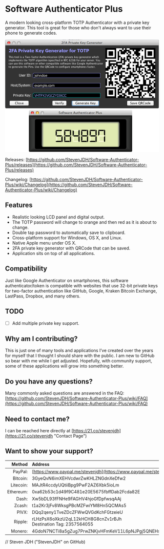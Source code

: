 # Software Authenticator Plus

A modern looking cross-platform TOTP Authenticator with a private key generator. This tool is great for those who don't always want to use their phone to generate codes.

![Program Screenshot](https://github.com/StevenJDH/Software-Authenticator-Plus/raw/master/ss-mac.png "OS X screenshot")

Releases: [https://github.com/StevenJDH/Software-Authenticator-Plus/releases](https://github.com/StevenJDH/Software-Authenticator-Plus/releases)

Changelog: [https://github.com/StevenJDH/Software-Authenticator-Plus/wiki/Changelog](https://github.com/StevenJDH/Software-Authenticator-Plus/wiki/Changelog)

## Features
* Realistic looking LCD panel and digital output.
* The TOTP password will change to orange and then red as it is about to change.
* Double tap password to automatically save to clipboard.
* Cross-platform support for Windows, OS X, and Linux.
* Native Apple menu under OS X.
* 2FA private key generator with QRCode that can be saved.
* Application sits on top of all applications.

## Compatibility

Just like Google Authenticator on smartphones, this software authenticator/token is compatible with websites that use 32-bit private keys for two-factor authentication like GitHub, Google, Kraken Bitcoin Exchange, LastPass, Dropbox, and many others.

## TODO
- [ ] Add multiple private key support.

## Why am I contributing?
This is just one of many tools and applications I’ve created over the years for myself that I thought I should share with the public. I am new to GitHub so bear with me while I get adjusted. Hopefully, with community support, some of these applications will grow into something better.

## Do you have any questions?
Many commonly asked questions are answered in the FAQ:
[https://github.com/StevenJDH/Software-Authenticator-Plus/wiki/FAQ](https://github.com/StevenJDH/Software-Authenticator-Plus/wiki/FAQ)

## Need to contact me?
I can be reached here directly at [https://21.co/stevenjdh](https://21.co/stevenjdh "Contact Page")

## Want to show your support?

|Method       | Address                                                                                                    |
|------------:|:-----------------------------------------------------------------------------------------------------------|
|PayPal:      | [https://www.paypal.me/stevenjdh](https://www.paypal.me/stevenjdh "Steven's Paypal Page")                  |
|Bitcoin:     | 3GyeQvN6imXEHVcdwrZwKHLZNGdnXeDfw2                                                                         |
|Litecoin:    | MAJtR4ccdyUQtiiBpg9PwF2AZ6Xbk5ioLm                                                                         |
|Ethereum:    | 0xa62b53c1d49f9C481e20E5675fbffDab2Fcda82E                                                                 |
|Dash:        | Xw5bDL93fFNHe9FAGHV4hjoGfDpfwsqAAj                                                                         |
|Zcash:       | t1a2Kr3jFv8WksgPBcMZFwiYM8Hn5QCMAs5                                                                        |
|PIVX:        | DQq2qeny1TveZDcZFWwQVGdKchFGtzeieU                                                                         |
|Ripple:      | rLHzPsX6oXkzU2qL12kHCH8G8cnZv1rBJh<br />Destination Tag: 2357564055                                        |
|Monero:      | 4GdoN7NCTi8a5gZug7PrwZNKjvHFmKeV11L6pNJPgj5QNEHsN6eeX3DaAQFwZ1ufD4LYCZKArktt113W7QjWvQ7CWDXrwM8yCGgEdhV3Wt |


// Steven JDH ("StevenJDH" on GitHub)
